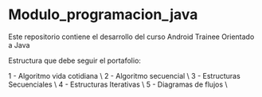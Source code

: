 # Modulo_programacion_java

Este repositorio contiene el desarrollo del curso Android Trainee Orientado a Java

Estructura que debe seguir el portafolio:

1 - Algoritmo vida cotidiana \\
2 - Algoritmo secuencial \\
3 - Estructuras Secuenciales \\
4 - Estructuras Iterativas \\
5 - Diagramas de flujos \\
